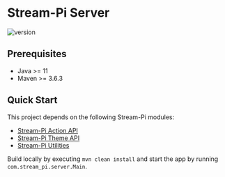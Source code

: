 # Stream-Pi Server

![version](https://img.shields.io/badge/Version-1.0.0-green)

## Prerequisites

- Java >= 11
- Maven >= 3.6.3

## Quick Start

This project depends on the following Stream-Pi modules:

- [Stream-Pi Action API](https://github.com/stream-pi/actionapi)
- [Stream-Pi Theme API](https://github.com/stream-pi/themeapi)
- [Stream-Pi Utilities](https://github.com/stream-pi/util)

Build locally by executing `mvn clean install` and start the app by running `com.stream_pi.server.Main`.
